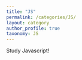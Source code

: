 ```yaml
---
title: "JS"
permalink: /categories/JS/
layout: category
author_profile: true
taxonomy: JS
---
```


Study Javascript!